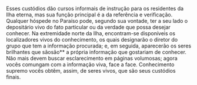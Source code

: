 ﻿Esses custódios dão cursos informais de instrução para os residentes da Ilha eterna, mas sua função principal é a da referência e verificação. Qualquer hóspede no Paraíso pode, segundo sua vontade, ter a seu lado o depositário vivo do fato particular ou da verdade que possa desejar conhecer. Na extremidade norte da Ilha, encontram-se disponíveis os localizadores vivos do conhecimento, os quais designarão o diretor do grupo que tem a informação procurada; e, em seguida, aparecerão os seres brilhantes que sãosão** a própria informação que gostariam de conhecer. Não mais devem buscar esclarecimento em páginas volumosas; agora vocês comungam com a informação viva, face a face.  Conhecimento supremo vocês obtêm, assim, de seres vivos, que são seus custódios finais.